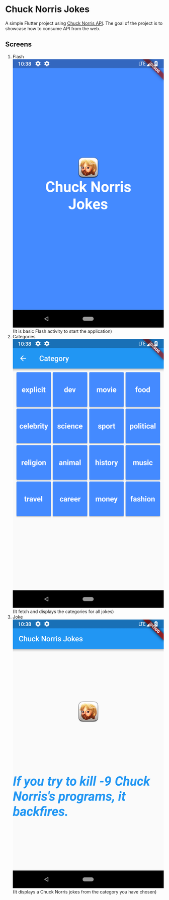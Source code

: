 # Chuck Norris Jokes

A simple Flutter project using [Chuck Norris API](https://api.chucknorris.io/). The goal of the project is to showcase how to consume API from the web.

## Screens
1. Flash ![Flash](images/Flash_page.png)
 (It is basic Flash activity to start the application)
2. Categories ![Category](images/Category_page.png)
(It fetch and displays the categories for all jokes)
1. Joke ![Joke](images/Joke_page.png)
(It displays a Chuck Norris jokes from the category you have chosen)

